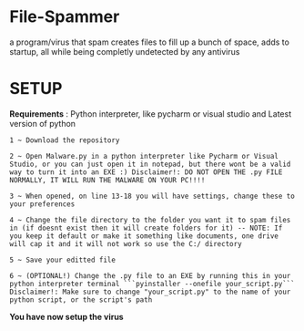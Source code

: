 # File-Spammer
a program/virus that spam creates files to fill up a bunch of space, adds to startup, all while being completly undetected by any antivirus

# SETUP
**Requirements** : Python interpreter, like pycharm or visual studio and Latest version of python
```
1 ~ Download the repository

2 ~ Open Malware.py in a python interpreter like Pycharm or Visual Studio, or you can just open it in notepad, but there wont be a valid way to turn it into an EXE :) Disclaimer!: DO NOT OPEN THE .py FILE NORMALLY, IT WILL RUN THE MALWARE ON YOUR PC!!!!

3 ~ When opened, on line 13-18 you will have settings, change these to your preferences

4 ~ Change the file directory to the folder you want it to spam files in (if doesnt exist then it will create folders for it) -- NOTE: If you keep it default or make it something like documents, one drive will cap it and it will not work so use the C:/ directory

5 ~ Save your editted file

6 ~ (OPTIONAL!) Change the .py file to an EXE by running this in your python interpreter terminal ```pyinstaller --onefile your_script.py``` Disclaimer!: Make sure to change "your_script.py" to the name of your python script, or the script's path
```
**You have now setup the virus**
